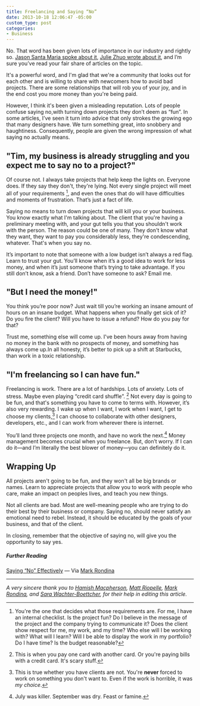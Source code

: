 ```yaml
---
title: Freelancing and Saying “No”
date: 2013-10-18 12:06:47 -05:00
custom_type: post
categories:
- Business
---
```


No. That word has been given lots of importance in our industry and rightly so. [Jason Santa Maria spoke about it](http://vimeo.com/53155584), [Julie Zhuo wrote about it](https://medium.com/the-year-of-the-looking-glass/23ad80bdfbc), and I’m sure you’ve read your fair share of articles on the topic.

It's a powerful word, and I'm glad that we're a community that looks out for each other and is willing to share with newcomers how to avoid bad projects. There are some relationships that will rob you of your joy, and in the end cost you more money than you're being paid.

However, I think it's been given a misleading reputation. Lots of people confuse saying no,with turning down projects they don’t deem as “fun”. In some articles, I’ve seen it turn into advice that only strokes the growing ego that many designers have. We turn something great, into snobbery and haughtiness. Consequently, people are given the wrong impression of what saying no actually means.

## "Tim, my business is already struggling and you expect me to say no to a project?"

Of course not. I always take projects that help keep the lights on. Everyone does. If they say they don't, they're lying. Not every single project will meet all of your requirements [^1], and even the ones that do will have difficulties and moments of frustration. That’s just a fact of life.

Saying no means to turn down projects that will kill you or your business. You know exactly what I'm talking about. The client that you're having a preliminary meeting with, and your gut tells you that you shouldn't work with the person. The reason could be one of many. They don't know what they want, they want to pay you considerably less, they're condescending, whatever. That's when you say no.

It’s important to note that someone with a low budget isn’t always a red flag. Learn to trust your gut. You’ll know when it’s a good idea to work for less money, and when it’s just someone that’s trying to take advantage. If you still don’t know, ask a friend. Don’t have someone to ask? Email me.

## "But I need the money!"

You think you’re poor now? Just wait till you’re working an insane amount of hours on an insane budget. What happens when you finally get sick of it? Do you fire the client? Will you have to issue a refund? How do you pay for that?

Trust me, something else will come up. I've been hours away from having no money in the bank with no prospects of money, and something has always come up.In all honesty, it’s better to pick up a shift at Starbucks, than work in a toxic relationship.

## "I'm freelancing so I can have fun."

Freelancing is work. There are a lot of hardships. Lots of anxiety. Lots of stress. Maybe even playing “credit card shuffle”. [^2] Not every day is going to be fun, and that's something you have to come to terms with. However, it’s also very rewarding. I wake up when I want, I work when I want, I get to choose my clients,[^3] I can choose to collaborate with other designers, developers, etc., and I can work from wherever there is internet.

You’ll land three projects one month, and have no work the next.[^4] Money management becomes crucial when you freelance. But, don’t worry. If I can do it—and I’m literally the best blower of money—you can definitely do it.

## Wrapping Up

All projects aren't going to be fun, and they won't all be big brands or names. Learn to appreciate projects that allow you to work with people who care, make an impact on peoples lives, and teach you new things.

Not all clients are bad. Most are well-meaning people who are trying to do their best by their business or company. Saying no, should never satisfy an emotional need to rebel. Instead, it should be educated by the goals of your business, and that of the client.

In closing, remember that the objective of saying no, will give you the opportunity to say yes.

##### Further Reading
[Saying “No” Effectively](http://www.franklincovey.com/blog/effectively.html) — Via [Mark Rondina](http://www.markrondina.com/)

---

*A very sincere thank you to [Hamish Macpherson](https://twitter.com/hamstu), [Matt Riopelle](https://twitter.com/mattriopelle), [Mark Rondina](https://twitter.com/mrondina), and [Sara Wachter-Boettcher](https://twitter.com/sara_ann_marie), for their help in editing this article.*

[^1]: You're the one that decides what those requirements are. For me, I have an internal checklist. Is the project fun? Do I believe in the message of the project and the company trying to communicate it? Does the client show respect for me, my work, and my time? Who else will I be working with? What will I learn? Will I be able to display the work in my portfolio? Do I have time? Is the budget reasonable?

[^2]: This is when you pay one card with another card. Or you're paying bills with a credit card. It's scary stuff.

[^3]: This is true whether you have clients are not. You're **never** forced to work on something you don't want to. Even if the work is horrible, it was *my choice*.

[^4]: July was killer. September was dry. Feast or famine.
